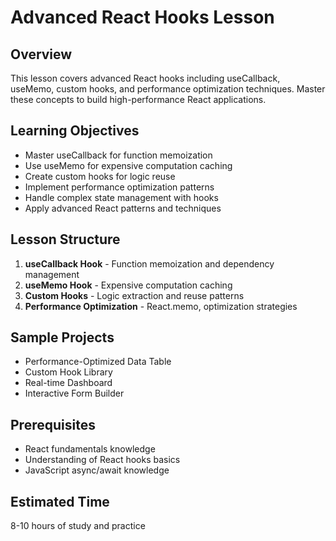 # Advanced React Hooks Lesson

## Overview
This lesson covers advanced React hooks including useCallback, useMemo, custom hooks, and performance optimization techniques. Master these concepts to build high-performance React applications.

## Learning Objectives
- Master useCallback for function memoization
- Use useMemo for expensive computation caching
- Create custom hooks for logic reuse
- Implement performance optimization patterns
- Handle complex state management with hooks
- Apply advanced React patterns and techniques

## Lesson Structure
1. **useCallback Hook** - Function memoization and dependency management
2. **useMemo Hook** - Expensive computation caching
3. **Custom Hooks** - Logic extraction and reuse patterns
4. **Performance Optimization** - React.memo, optimization strategies

## Sample Projects
- Performance-Optimized Data Table
- Custom Hook Library
- Real-time Dashboard
- Interactive Form Builder

## Prerequisites
- React fundamentals knowledge
- Understanding of React hooks basics
- JavaScript async/await knowledge

## Estimated Time
8-10 hours of study and practice
